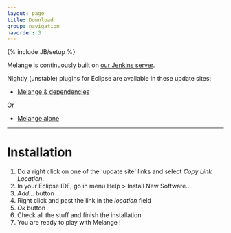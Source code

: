 ```yaml
---
layout: page
title: Download
group: navigation
navorder: 3
---
```


{% include JB/setup %}

Melange is continuously built on [our Jenkins server](https://ci.inria.fr/k3al/job/melange-master/).

Nightly (unstable) plugins for Eclipse are available in these update sites:

- [Melange & dependencies](updatesite)

Or

- [Melange alone](https://ci.inria.fr/k3al/job/melange-master/lastSuccessfulBuild/artifact/releng/fr.inria.diverse.melange.p2updatesite/target/site/)

-------------------------------

# Installation

 1. Do a right click on one of the 'update site' links and select *Copy Link Location*.
 2. In your Eclipse IDE, go in menu Help > Install New Software...
 3. *Add...* button
 4. Right click and past the link in the *location* field
 5. *Ok* button
 6. Check all the stuff and finish the installation
 7. You are ready to play with Melange !

